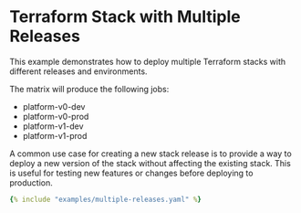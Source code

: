 # Terraform Stack with Multiple Releases

This example demonstrates how to deploy multiple Terraform stacks with different releases and environments.

The matrix will produce the following jobs:

- platform-v0-dev
- platform-v0-prod
- platform-v1-dev
- platform-v1-prod

A common use case for creating a new stack release is to provide a way to deploy a new version of the stack without affecting the existing stack. This is useful for testing new features or changes before deploying to production.

~~~yaml
{% include "examples/multiple-releases.yaml" %}
~~~
